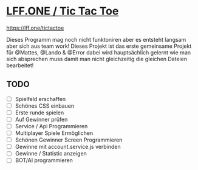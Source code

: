 # [LFF.ONE / Tic Tac Toe](https://lff.one/tictactoe)

https://lff.one/tictactoe

Dieses Programm mag noch nicht funktoniren aber es entsteht langsam aber sich aus team work! Dieses Projekt ist das erste gemeinsame Projekt für @Mattes, @Lando & @Error dabei wird hauptsächlich gelernt wie man sich absprechen muss damit man nicht gleichzeitig die gleichen Dateien bearbeitet!

## TODO
- [ ] Spielfeld erschaffen
- [ ] Schönes CSS einbauen
- [ ] Erste runde spielen
- [ ] Auf Gewinner prüfen
- [ ] Service / Api Programmieren
- [ ] Multiplayer Spiele Ermöglichen
- [ ] Schönen Gewinner Screen Programmieren
- [ ] Gewinne mit account.service.js verbinden
- [ ] Gewinne / Statistic anzeigen
- [ ] BOT/AI programmieren
